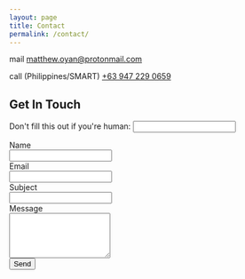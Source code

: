 ```yaml
---
layout: page
title: Contact
permalink: /contact/
---
```


<link rel="stylesheet" href="https://fonts.googleapis.com/css2?family=Material+Symbols+Outlined:opsz,wght,FILL,GRAD@20..48,100..700,0..1,-50..200" />
<link rel="stylesheet" href="{{ '/assets/main.css' | relative_url }}">
<link rel="stylesheet" href="{{ '/assets/custom_styles.css' | relative_url }}">

<div class="contact-info">
  <p>
      <span class="material-symbols-outlined"> mail </span>
      <a href="mailto:matthew.oyan@protonmail.com">matthew.oyan@protonmail.com</a>
  </p>

  <p>
      <span class="material-symbols-outlined">call</span>
      (Philippines/SMART) <a href="tel:+639472290659">+63 947 229 0659</a>
  </p>
</div>

<div class="contact-form">
  <h2>Get In Touch</h2>
  <form name="contact" method="POST" data-netlify="true" netlify-honeypot="bot-field" action="{{ '/success/' | relative_url }}">
    <input type="hidden" name="form-name" value="contact" />
    <p class="hidden">
        <label>Don't fill this out if you're human: <input name="bot-field" /></label>
    </p>
    <div class="form-group">
      <label for="name">Name</label>
      <br>
      <input type="text" name="name" id="name" required>
    </div>
    <div class="form-group">
      <label for="email">Email</label>
      <br>
      <input type="email" name="email" id="email" required>
    </div>
    <div class="form-group">
      <label for="topic">Subject</label>
      <br>
      <input type="text" name="topic" id="topic" required>
    </div>
    <div class="form-group">
      <label for="message">Message</label>
      <br>
      <textarea name="message" id="message" rows="5" required></textarea>
    </div>
    <button type="submit">Send</button>
  </form>
</div>